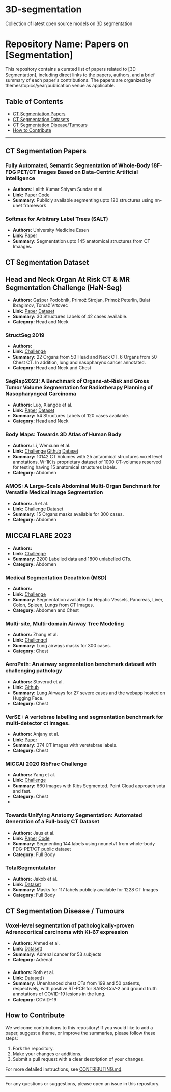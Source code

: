# 3D-segmentation
Collection of latest open source models on 3D segmentation

# Repository Name: Papers on [Segmentation]

This repository contains a curated list of papers related to [3D Segmentation], including direct links to the papers, authors, and a brief summary of each paper's contributions. The papers are organized by themes/topics/year/publication venue as applicable.

## Table of Contents
- [CT Segmentation Papers](#theme1)
- [CT Segmentation Datasets](#theme2)
- [CT Segmentation Disease/Tumours](#theme3)
- [How to Contribute](#how-to-contribute)

---

## <a name="theme1"></a>CT Segmentation Papers

### Fully Automated, Semantic Segmentation of Whole-Body 18F-FDG PET/CT Images Based on Data-Centric Artificial Intelligence
- **Authors:** Lalith Kumar Shiyam Sundar et al.
- **Link:** [Paper](https://jnm.snmjournals.org/content/63/12/1941) [Code](https://github.com/ENHANCE-PET/MOOSE)
- **Summary:** Publicly available segmenting upto 120 structures using nn-unet framework

### Softmax for Arbitrary Label Trees (SALT)
- **Authors:** University Medicine Essen
- **Link:** [Paper](https://github.com/UMEssen/SALT)
- **Summary:** Segmentation upto 145 anatomical structures from CT Imaages. 

## <a name="theme2"></a>CT Segmentation Dataset

## Head and Neck Organ At Risk CT & MR Segmentation Challenge (HaN-Seg)
- **Authors:** Gašper Podobnik, Primož Strojan, Primož Peterlin, Bulat Ibragimov, Tomaž Vrtovec
- **Link:** [Paper](https://aapm.onlinelibrary.wiley.com/doi/full/10.1002/mp.16197) [Dataset](https://han-seg2023.grand-challenge.org/)
- **Summary:** 30 Structures Labels of 42 cases available.
- **Category:** Head and Neck

### StructSeg 2019 
- **Authors:** 
- **Link:** [Challenge](https://structseg2019.grand-challenge.org/)
- **Summary:** 22 Organs from 50 Head and Neck CT. 6 Organs from 50 Chest CT. In addition, lung and nasopharynx cancer annotated.
- **Category:** Head and Neck and Chest

### SegRap2023: A Benchmark of Organs-at-Risk and Gross Tumor Volume Segmentation for Radiotherapy Planning of Nasopharyngeal Carcinoma
- **Authors:** Luo, Xiangde et al. 
- **Link:** [Paper](https://arxiv.org/abs/2312.09576) [Dataset](https://segrap2023.grand-challenge.org/dataset/)
- **Summary:** 54 Structures Labels of 120 cases available.
- **Category:** Head and Neck

### Body Maps: Towards 3D Atlas of Human Body
- **Authors:** Li, Wenxuan et al.
- **Link:** [Challenge](https://codalab.lisn.upsaclay.fr/competitions/16919) [Github](https://github.com/johnson111788/BodyMaps) [Dataset](https://zenodo.org/records/10687640)
- **Summary:** 10142 CT Volumes with 25 antaomical structures voxel level annotations. W-1K is proprietary dataset of 1000 CT-volumes reserved for testing having 15 anatomical structures labels. 
- **Category:** Abdomen

### AMOS: A Large-Scale Abdominal Multi-Organ Benchmark for Versatile Medical Image Segmentation
- **Authors:** Ji et al. 
- **Link:** [Challenge](https://amos22.grand-challenge.org/) [Dataset](https://zenodo.org/records/7155725#.Y0OOCOxBztM)
- **Summary:** 15 Organs masks available for 300 cases.
- **Category:** Abdomen

## MICCAI FLARE 2023
- **Authors:** 
- **Link:** [Challenge](https://codalab.lisn.upsaclay.fr/competitions/12239)
- **Summary:** 2200 Labelled data and 1800 unlabelled CTs. 
- **Category:** Abdomen
  
### Medical Segmentation Decathlon (MSD)
- **Authors:** 
- **Link:** [Challenge](https://decathlon-10.grand-challenge.org/)
- **Summary:** Segmentation available for Hepatic Vessels, Pancreas, Liver, Colon, Spleen, Lungs from CT Images.
- **Category:** Abdomen and Chest

### Multi-site, Multi-domain Airway Tree Modeling
- **Authors:** Zhang et al.
- **Link:** [Challenge](https://atm22.grand-challenge.org/dataset/))
- **Summary:** Lung airways masks for 300 cases.
- **Category:** Chest

### AeroPath: An airway segmentation benchmark dataset with challenging pathology
- **Authors:** Stoverud et al.
- **Link:** [Github](https://github.com/raidionics/AeroPath)
- **Summary:** Lung Airways for 27 severe cases and the webapp hosted on Hugging Face.
- **Category:** Chest

### VerSE : A vertebrae labelling and segmentation benchmark for multi-detector ct images.
- **Authors:** Anjany et al. 
- **Link:** [Paper](https://www.sciencedirect.com/science/article/pii/S1361841521002127)
- **Summary:**  374 CT images with veretebrae labels. 
- **Category:** Chest

### MICCAI 2020 RibFrac Challenge
- **Authors:** Yang et al. 
- **Link:** [Challenge](https://ribfrac.grand-challenge.org/)
- **Summary:**  660 Images with Ribs Segmented. Point Cloud approach sota and fast. 
- **Category:** Chest
- 

### Towards Unifying Anatomy Segmentation: Automated Generation of a Full-body CT Dataset
- **Authors:** Jaus et al. 
- **Link:** [Paper](https://arxiv.org/abs/2307.13375) [Code](https://github.com/alexanderjaus/AtlasDataset.git)
- **Summary:** Segmenting 144 labels using nnunetv1 from whole-body FDG-PET/CT public dataset
- **Category:** Full Body

### TotalSegmentatator
- **Authors:** Jakob et al. 
- **Link:** [Dataset](https://zenodo.org/records/10047292)
- **Summary:** Masks for 117 labels publicly available for 1228 CT Images
- **Category:** Full Body
## <a name="theme2"></a>CT Segmentation Disease / Tumours 

### Voxel-level segmentation of pathologically-proven Adrenocortical carcinoma with Ki-67 expression
- **Authors:** Ahmed et al. 
- **Link:** [Dataset](https://www.cancerimagingarchive.net/collection/adrenal-acc-ki67-seg/))
- **Summary:** Adrenal cancer for 53 subjects 
- **Category:** Adrenal

### 
- **Authors:** Roth et al. 
- **Link:** [Dataset](https://covid-segmentation.grand-challenge.org/)))
- **Summary:** Unenhanced chest CTs from 199 and 50 patients, respectively, with positive RT-PCR for SARS-CoV-2 and ground truth annotations of COVID-19 lesions in the lung.
- **Category:** COVID-19
  

## <a name="how-to-contribute"></a>How to Contribute

We welcome contributions to this repository! If you would like to add a paper, suggest a theme, or improve the summaries, please follow these steps:

1. Fork the repository.
2. Make your changes or additions.
3. Submit a pull request with a clear description of your changes.

For more detailed instructions, see [CONTRIBUTING.md](LINK_TO_YOUR_CONTRIBUTING_GUIDELINES).

---

For any questions or suggestions, please open an issue in this repository.
